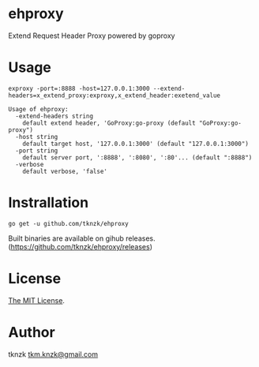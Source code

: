 # ehproxy

Extend Request Header Proxy powered by goproxy

# Usage

```
exproxy -port=:8888 -host=127.0.0.1:3000 --extend-headers=x_extend_proxy:exproxy,x_extend_header:exetend_value
```

```
Usage of ehproxy:
  -extend-headers string
    default extend header, 'GoProxy:go-proxy (default "GoProxy:go-proxy")
  -host string
    default target host, '127.0.0.1:3000' (default "127.0.0.1:3000")
  -port string
    default server port, ':8888', ':8080', ':80'... (default ":8888")
  -verbose
    default verbose, 'false'
```

# Instrallation

```
go get -u github.com/tknzk/ehproxy
```

Built binaries are available on gihub releases.
(https://github.com/tknzk/ehproxy/releases)

# License

[The MIT License](./LICENSE).


# Author

tknzk <tkm.knzk@gmail.com>
